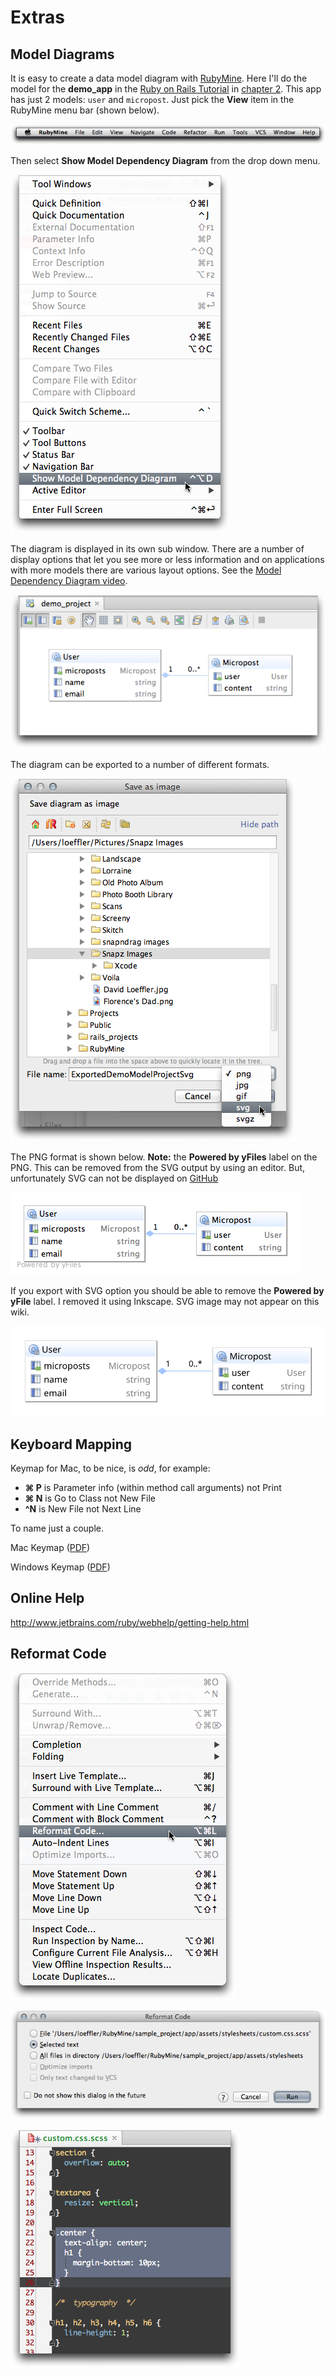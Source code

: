 # Extras #

<a name="modeldiagrams"></a>
## Model Diagrams ##

It is easy to create a data model diagram with [RubyMine].  Here I'll do the model for the **demo_app** in the [Ruby on Rails Tutorial] in [chapter 2].  This app has just 2 models: `user` and `micropost`.  Just pick the **View** item in the RubyMine menu bar (shown below).

![Menu Bar](images/rubymine_menubar.png)

Then select **Show Model Dependency Diagram** from the drop down menu.

![ModelMenu](images/ShowModelMenu.png)

The diagram is displayed in its own sub window.  There are a number of display options that let you see more or less information and on applications with more models there are various layout options. See the [Model Dependency Diagram video].

![Demo Project Model Diagram](images/DemoProjectModel.png)

The diagram can be exported to a number of different formats.  

![Export Model Diagram Dialog](images/ExportModelDiagramDialog.png)

The PNG format is shown below. **Note:** the **Powered by yFiles** label on the PNG.  This can be removed from the SVG output by using an editor.  But, unfortunately SVG can not be displayed on [GitHub] 

![Exported Demo Model Diagram](images/DemoExportDiagram.png)

If you export with SVG option you should be able to remove the **Powered by yFile** label.  I removed it using Inkscape.  SVG image may not appear on this wiki.

![SVG](images/ExportedDemoModelProjectSvg.svg)



<a name="keys"></a>
## Keyboard Mapping ##

Keymap for Mac, to be nice, is *odd*, for example:

* **&#8984; P** is Parameter info (within method call arguments) not Print
* **&#8984; N** is Go to Class not New File 
* **^N** is New File not Next Line

To name just a couple.  

Mac Keymap ([PDF](http://www.jetbrains.com/ruby/docs/RubyMine_ReferenceCard_Mac.pdf))

Windows Keymap ([PDF](http://www.jetbrains.com/ruby/docs/RubyMine_ReferenceCard.pdf))

<a name="help"></a>
## Online Help ##

http://www.jetbrains.com/ruby/webhelp/getting-help.html

<a name="reformat"></a>
## Reformat Code ##

![Reformat Menu](images/ReformatCodeMenu.png)

![Reformat Menu](images/ReformatCodeDialog.png)

![Reformat Menu](images/ReformatCodeFinished.png)


[RubyMine]: http://www.jetbrains.com/ruby/ "Ruby on Rails IDE"
[Ruby on Rails Tutorial]: http://ruby.railstutorial.org/ "Rails Tutorial"
[chapter 2]: http://ruby.railstutorial.org/chapters/a-demo-app?version=3.2#top
[Model Dependency Diagram video]: http://www.jetbrains.com/ruby/demos/rubymine_model_diagram.html
[GitHub]: http://www.github.com/ "GitHub"